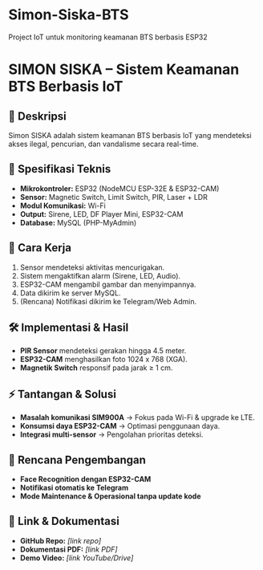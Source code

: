 # Simon-Siska-BTS
Project IoT untuk monitoring keamanan BTS berbasis ESP32

# SIMON SISKA – Sistem Keamanan BTS Berbasis IoT

## 📌 Deskripsi
Simon SISKA adalah sistem keamanan BTS berbasis IoT yang mendeteksi akses ilegal, pencurian, dan vandalisme secara real-time.

## 🔧 Spesifikasi Teknis
- **Mikrokontroler:** ESP32 (NodeMCU ESP-32E & ESP32-CAM)
- **Sensor:** Magnetic Switch, Limit Switch, PIR, Laser + LDR
- **Modul Komunikasi:** Wi-Fi
- **Output:** Sirene, LED, DF Player Mini, ESP32-CAM
- **Database:** MySQL (PHP-MyAdmin)

## 🚀 Cara Kerja
1. Sensor mendeteksi aktivitas mencurigakan.
2. Sistem mengaktifkan alarm (Sirene, LED, Audio).
3. ESP32-CAM mengambil gambar dan menyimpannya.
4. Data dikirim ke server MySQL.
5. (Rencana) Notifikasi dikirim ke Telegram/Web Admin.

## 🛠 Implementasi & Hasil
- **PIR Sensor** mendeteksi gerakan hingga 4.5 meter.
- **ESP32-CAM** menghasilkan foto 1024 x 768 (XGA).
- **Magnetik Switch** responsif pada jarak ≥ 1 cm.

## ⚡ Tantangan & Solusi
- **Masalah komunikasi SIM900A** → Fokus pada Wi-Fi & upgrade ke LTE.
- **Konsumsi daya ESP32-CAM** → Optimasi penggunaan daya.
- **Integrasi multi-sensor** → Pengolahan prioritas deteksi.

## 🔮 Rencana Pengembangan
- **Face Recognition dengan ESP32-CAM**
- **Notifikasi otomatis ke Telegram**
- **Mode Maintenance & Operasional tanpa update kode**

## 📎 Link & Dokumentasi
- **GitHub Repo:** _[link repo]_  
- **Dokumentasi PDF:** _[link PDF]_  
- **Demo Video:** _[link YouTube/Drive]_ 
